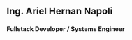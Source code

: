 ## Ing. Ariel Hernan Napoli
#### Fullstack Developer / Systems Engineer

<br>

<a href="https://www.facebook.com/arielhernannapoli" target="_blank"><i class="fab fa-facebook-square fa-lg"></i></a>
<a href="https://twitter.com/arielhnapoli" target="_blank"><i class="fab fa-twitter-square fa-lg"></i></a>
<a href="https://www.linkedin.com/in/arielhernannapoli/" target="_blank"><i class="fab fa-linkedin fa-lg"></i></a>
<a href="https://plus.google.com/u/0/+ArielHern%C3%A1nN%C3%A1poli" target="_blank"><i class="fab fa-google fa-lg"></i></a>
<a href="https://t.me/arielhernannapoli" target="_blank"><i class="fab fa-telegram fa-lg"></i></a>
<a href="https://www.youtube.com/c/ahnapoli" target="_blank"><i class="fab fa-youtube fa-lg"></i></a>
<a href="https://github.com/arielhernannapoli" target="_blank"><i class="fab fa-github-square fa-lg"></i></a>
<a href="https://bitbucket.org/arielhernannapoli/" target="_blank"><i class="fab fa-bitbucket fa-lg"></i></a>      
